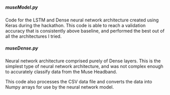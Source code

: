 ##### museModel.py
Code for the LSTM and Dense neural network architecture created using Keras during the hackathon. This code is able to reach a validation accuracy that is consistently above baseline, and performed the best out of all the architectures I tried.  
##### museDense.py 
Neural network architecture comprised purely of Dense layers. This is the simplest type of neural network architecture, and was not complex enough to accurately classify data from the Muse Headband.  

This code also processes the CSV data file and converts the data into Numpy arrays for use by the neural network model.
